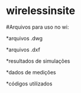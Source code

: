 # wirelessinsite

#<bold>Arquivos para uso no wi:</bold>

*arquivos .dwg

*arquivos .dxf

*resultados de simulações

*dados de medições

*códigos utilizados
